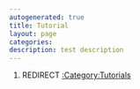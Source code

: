```yaml
---
autogenerated: true
title: Tutorial
layout: page
categories: 
description: test description
---
```


1.  REDIRECT [:Category:Tutorials](Category_Tutorials)
